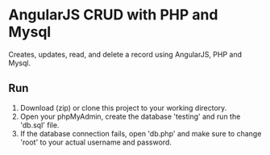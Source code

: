 # AngularJS CRUD with PHP and Mysql
Creates, updates, read, and delete a record using AngularJS, PHP and Mysql.

## Run
1. Download (zip) or clone this project to your working directory.
2. Open your phpMyAdmin, create the database 'testing' and run the 'db.sql' file.
3. If the database connection fails, open 'db.php' and make sure to change 'root' to your actual username and password.

